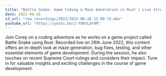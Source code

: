 ```yaml
---
title: "Battle Snake: Game Coding & Maze Generation in Rust | Live Stream By Coreyja"
date: 2022-06-26
s3_url: "raw_recordings/2022/2022-06-26 12-00-15.mkv"
youtube_url: "https://youtu.be/J-Y98VLaY4M"
---
```


Join Corey on a coding adventure as he works on a game project called Battle Snake using Rust. Recorded live on 26th June 2022, this content offers an in-depth look at maze generation, bug fixes, testing, and other essential elements of game development. During the session, he also touches on recent Supreme Court rulings and considers their impact. Tune in for valuable insights and exciting challenges in the course of game development.

